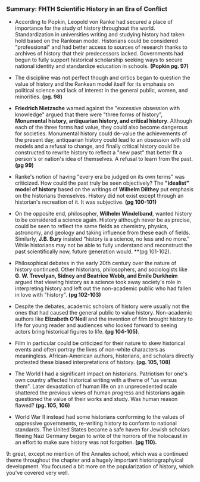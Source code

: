 ### Summary: FHTH Scientific History in an Era of Conflict

- According to Popkin, Leopold von Ranke had secured a place of importance for the study of history throughout the world. Standardization in universities writing and studying history had taken hold based on the Rankean model. Historians could be considered "professional" and had better access to sources of research thanks to archives of history that their predecessors lacked. Governments had begun to fully support historical scholarship seeking ways to secure national identity and standardize education in schools. **(Popkin pg. 97)**

- The discipline was not perfect though and critics began to question the value of history and the Rankean model itself for its emphasis on political science and lack of interest in the general public, women, and minorities. **(pg. 98)**

- **Friedrich Nietzsche** warned against the "excessive obsession with knowledge" argued that there were "three forms of history", **Monumental history, antiquarian history, and critical history**. Although each of the three forms had value, they could also become dangerous for societies. Monumental history could de-value the achievements of the present day, antiquarian history could lead to an obsession with old models and a refusal to change, and finally critical history could be constructed to rewrite history to reflect a "new past" that better fit a person's or nation's idea of themselves. A refusal to learn from the past. **(pg 99)**

- Ranke's notion of having "every era be judged on its own terms" was criticized. How could the past truly be seen objectively? The **"idealist" model of history** based on the writings of **Wilhelm Dilthey** put emphasis on the historians themselves. History did not exist except through an historian's recreation of it. It was subjective. **(pg 100-101)**

- On the opposite end, philosopher, **Wilhelm Windelband**, wanted history to be considered a science again. History although never be as precise, could be seen to reflect the same fields as chemistry, physics, astronomy, and geology and taking influence from these each of fields. Similarly, **J.B. Bury** insisted “history is a science, no less and no more.” While historians may not be able to fully understand and reconstruct the past scientifically now, future generation would. **(pg 101-102).

- Philosophical debates in the early 20th century over the nature of history continued. Other historians, philosophers, and sociologists like **G. W. Trevelyan, Sidney and Beatrice Webb, and Emile Durkheim** argued that viewing history as a science took away society's role in interpreting history and left out the non-academic public who had fallen in love with "history". **(pg 102-103)**

- Despite the debates, academic scholars of history were usually not the ones that had caused the general public to value history. Non-academic authors like **Elizabeth O’Neill** and the invention of film brought history to life for young reader and audiences who looked forward to seeing actors bring historical figures to life. **(pg 104-105)**. 

- Film in particular could be criticized for their nature to skew historical events and often portray the lives of non-white characters as meaningless. African-American authors, historians, and scholars directly protested these biased interpretations of history. **(pg. 105, 108)**
- The World I had a significant impact on historians. Patriotism for one's own country affected historical writing with a theme of "us versus them". Later devastation of human life on an unprecedented scale shattered the previous views of human progress and historians again questioned the value of their works and study. Was human reason flawed? **(pg. 105, 106)**
 - World War II instead had some historians conforming to the values of oppressive governments, re-writing history to conform to national standards. The United States became a safe haven for Jewish scholars fleeing Nazi Germany began to write of the horrors of the holocaust in an effort to make sure history was not forgotten. **(pg 110).**

9: great, except no mention of the Annales school, which was a continued theme throughout the chapter and a hugely important historiographyical development. You focused a bit more on the popularization of history, which you've covered very well.
